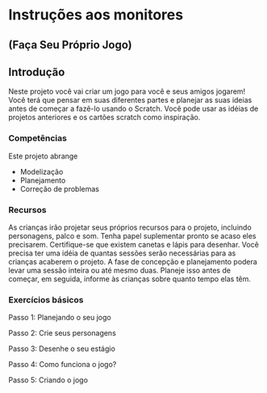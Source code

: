 # Instruções aos monitores
## (Faça Seu Próprio Jogo)

## Introdução

Neste projeto você vai criar um jogo para você e seus amigos
jogarem! Você terá que pensar em suas diferentes partes e planejar as suas ideias antes de começar a fazê-lo usando o Scratch. Você pode usar as idéias de projetos anteriores e os cartões scratch como inspiração.

### Competências
Este projeto abrange

* Modelização
* Planejamento
* Correção de problemas

### Recursos

As crianças irão projetar seus próprios recursos para o projeto, incluindo personagens, palco e som. Tenha papel suplementar pronto se acaso eles precisarem. Certifique-se que existem canetas e lápis para desenhar. Você precisa ter uma idéia de quantas sessões serão necessárias para as crianças acaberem o projeto. A fase de concepção e planejamento podera levar uma sessão inteira ou até mesmo duas. Planeje isso antes de começar, em seguida, informe às crianças sobre quanto tempo elas têm.

### Exercícios básicos
Passo 1: Planejando o seu jogo

Passo 2: Crie seus personagens

Passo 3: Desenhe o seu estágio

Passo 4: Como funciona o jogo?

Passo 5: Criando o jogo
